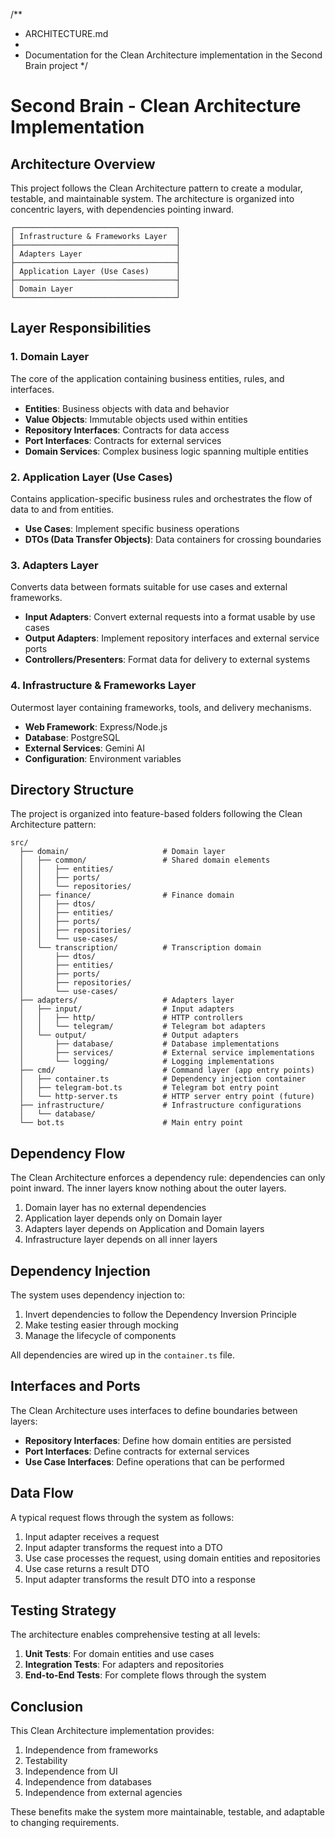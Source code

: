 /\*\*

- ARCHITECTURE.md
-
- Documentation for the Clean Architecture implementation in the Second Brain project
  \*/

# Second Brain - Clean Architecture Implementation

## Architecture Overview

This project follows the Clean Architecture pattern to create a modular, testable, and maintainable system. The architecture is organized into concentric layers, with dependencies pointing inward.

```
┌────────────────────────────────────┐
│ Infrastructure & Frameworks Layer  │
├────────────────────────────────────┤
│ Adapters Layer                     │
├────────────────────────────────────┤
│ Application Layer (Use Cases)      │
├────────────────────────────────────┤
│ Domain Layer                       │
└────────────────────────────────────┘
```

## Layer Responsibilities

### 1. Domain Layer

The core of the application containing business entities, rules, and interfaces.

- **Entities**: Business objects with data and behavior
- **Value Objects**: Immutable objects used within entities
- **Repository Interfaces**: Contracts for data access
- **Port Interfaces**: Contracts for external services
- **Domain Services**: Complex business logic spanning multiple entities

### 2. Application Layer (Use Cases)

Contains application-specific business rules and orchestrates the flow of data to and from entities.

- **Use Cases**: Implement specific business operations
- **DTOs (Data Transfer Objects)**: Data containers for crossing boundaries

### 3. Adapters Layer

Converts data between formats suitable for use cases and external frameworks.

- **Input Adapters**: Convert external requests into a format usable by use cases
- **Output Adapters**: Implement repository interfaces and external service ports
- **Controllers/Presenters**: Format data for delivery to external systems

### 4. Infrastructure & Frameworks Layer

Outermost layer containing frameworks, tools, and delivery mechanisms.

- **Web Framework**: Express/Node.js
- **Database**: PostgreSQL
- **External Services**: Gemini AI
- **Configuration**: Environment variables

## Directory Structure

The project is organized into feature-based folders following the Clean Architecture pattern:

```
src/
  ├── domain/                     # Domain layer
  │   ├── common/                 # Shared domain elements
  │   │   ├── entities/
  │   │   ├── ports/
  │   │   └── repositories/
  │   ├── finance/                # Finance domain
  │   │   ├── dtos/
  │   │   ├── entities/
  │   │   ├── ports/
  │   │   ├── repositories/
  │   │   └── use-cases/
  │   └── transcription/          # Transcription domain
  │       ├── dtos/
  │       ├── entities/
  │       ├── ports/
  │       ├── repositories/
  │       └── use-cases/
  ├── adapters/                   # Adapters layer
  │   ├── input/                  # Input adapters
  │   │   ├── http/               # HTTP controllers
  │   │   └── telegram/           # Telegram bot adapters
  │   └── output/                 # Output adapters
  │       ├── database/           # Database implementations
  │       ├── services/           # External service implementations
  │       └── logging/            # Logging implementations
  ├── cmd/                        # Command layer (app entry points)
  │   ├── container.ts            # Dependency injection container
  │   ├── telegram-bot.ts         # Telegram bot entry point
  │   └── http-server.ts          # HTTP server entry point (future)
  ├── infrastructure/             # Infrastructure configurations
  │   └── database/
  └── bot.ts                      # Main entry point
```

## Dependency Flow

The Clean Architecture enforces a dependency rule: dependencies can only point inward. The inner layers know nothing about the outer layers.

1. Domain layer has no external dependencies
2. Application layer depends only on Domain layer
3. Adapters layer depends on Application and Domain layers
4. Infrastructure layer depends on all inner layers

## Dependency Injection

The system uses dependency injection to:

1. Invert dependencies to follow the Dependency Inversion Principle
2. Make testing easier through mocking
3. Manage the lifecycle of components

All dependencies are wired up in the `container.ts` file.

## Interfaces and Ports

The Clean Architecture uses interfaces to define boundaries between layers:

- **Repository Interfaces**: Define how domain entities are persisted
- **Port Interfaces**: Define contracts for external services
- **Use Case Interfaces**: Define operations that can be performed

## Data Flow

A typical request flows through the system as follows:

1. Input adapter receives a request
2. Input adapter transforms the request into a DTO
3. Use case processes the request, using domain entities and repositories
4. Use case returns a result DTO
5. Input adapter transforms the result DTO into a response

## Testing Strategy

The architecture enables comprehensive testing at all levels:

1. **Unit Tests**: For domain entities and use cases
2. **Integration Tests**: For adapters and repositories
3. **End-to-End Tests**: For complete flows through the system

## Conclusion

This Clean Architecture implementation provides:

1. Independence from frameworks
2. Testability
3. Independence from UI
4. Independence from databases
5. Independence from external agencies

These benefits make the system more maintainable, testable, and adaptable to changing requirements.
